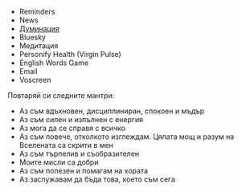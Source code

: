 * Reminders
* News
* [Думинация](https://nauchi.bg/duminaciq)
* Bluesky
* Медитация
* Personify Health (Virgin Pulse)
* English Words Game
* Email
* Voscreen

Повтаряй си следните мантри: 

* Аз съм вдъхновен, дисциплиниран, спокоен и мъдър 
* Аз съм силен и изпълнен с енергия 
* Аз мога да се справя с всичко 
* Аз съм повече, отколкото изглеждам. Цялата мощ и разум на Вселената са скрити в мен 
* Аз съм търпелив и съобразителен  
* Моите мисли са добри 
* Аз съм полезен и помагам на хората 
* Аз заслужавам да бъда това, което съм сега 
